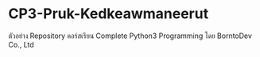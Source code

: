 # CP3-Pruk-Kedkeawmaneerut
ตัวอย่าง Repository คอร์สเรียน Complete Python3 Programming โดย BorntoDev Co., Ltd
